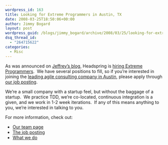 ```yaml
---
wordpress_id: 163
title: Looking for Extreme Programmers in Austin, TX
date: 2008-03-25T18:50:06+00:00
author: Jimmy Bogard
layout: post
wordpress_guid: /blogs/jimmy_bogard/archive/2008/03/25/looking-for-extreme-programmers-in-austin-tx.aspx
dsq_thread_id:
  - "264715622"
categories:
  - Misc
---
```

As was announced on [Jeffrey&#8217;s blog](http://codebetter.com/blogs/jeffrey.palermo), Headspring is [hiring Extreme Programmers](http://codebetter.com/blogs/jeffrey.palermo/archive/2008/03/21/extreme-programmers-wanted-in-austin-tx.aspx).&nbsp; We have several positions to fill, so if you&#8217;re interested in joining the [leading agile consulting company in Austin](http://www.headspringsystems.com/), please apply through [our job posting](http://www.headspringsystems.com/insideheadspring/join_our_team20080320.jsp).

We&#8217;re a small company with a startup feel, but without the baggage of a startup.&nbsp; We practice TDD, we&#8217;re co-located, continuous integration is a given, and we work in 1-2 week iterations.&nbsp; If any of this means anything to you, we&#8217;re interested in talking to you.

For more information, check out:

  * [Our team page](http://www.headspringsystems.com/insideheadspring/join_our_team.jsp)
  * [The job posting](http://www.headspringsystems.com/insideheadspring/join_our_team20080320.jsp)
  * [What we do](http://www.headspringsystems.com/agile/)